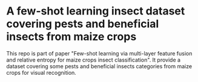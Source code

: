 # A few-shot learning insect dataset covering pests and beneficial insects from maize crops
This repo is part of paper "Few-shot learning via multi-layer feature fusion and relative entropy for maize crops insect classification". It provide a dataset covering some pests and beneficial insects categories from maize crops for visual recognition.
